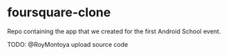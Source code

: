 # foursquare-clone

Repo containing the app that we created for the first Android School event.

TODO: @RoyMontoya upload source code
